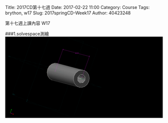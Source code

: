 Title: 2017CD第十七週
Date: 2017-02-22 11:00
Category: Course
Tags: brython, w17
Slug: 2017springCD-Week17
Author: 40423248


第十七週上課內容 W17

###1.solvespace測繪
<img src="./../data/Week17/sp test1.png" width="600" />


